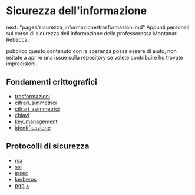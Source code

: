 # Sicurezza dell'informazione

next: "pages/sicurezza_informazione/trasformazioni.md"
Appunti personali sul corso di sicurezza dell'informazione della professoressa Montanari Rebecca.

pubblico questo contenuto con la speranza possa essere di aiuto, non esitate a aprire una issue sulla repository se volete contribuire ho trovate imprecisioni.

## Fondamenti crittografici

- [trasformazioni](sicurezza_informazione/trasformazioni.md)
- [cifrari_simmetrici](sicurezza_informazione/cifrari_simmetrici.md)
- [cifrari_asimmetrici](sicurezza_informazione/cifrari_asimmetrici.md)
- [chiavi](sicurezza_informazione/chiavi.md)
- [key_management](sicurezza_informazione/key_management.md)
- [identificazione](sicurezza_informazione/identificazione.md)

## Protocolli di sicurezza

- [rsa](sicurezza_informazione/rsa.md)
- [ssl](sicurezza_informazione/ssl.md)
- [ipsec](sicurezza_informazione/ipsec.md)
- [kerberos](sicurezza_informazione/kerberos.md)
- [pgp](sicurezza_informazione/pgp.md)
[>](pages/sicurezza_informazione/trasformazioni.md)
